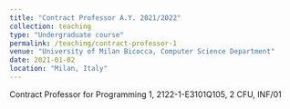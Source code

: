 ```yaml
---
title: "Contract Professor A.Y. 2021/2022"
collection: teaching
type: "Undergraduate course"
permalink: /teaching/contract-professor-1
venue: "University of Milan Bicocca, Computer Science Department"
date: 2021-01-02
location: "Milan, Italy"
---
```


Contract Professor for Programming 1, 2122-1-E3101Q105, 2 CFU, INF/01
